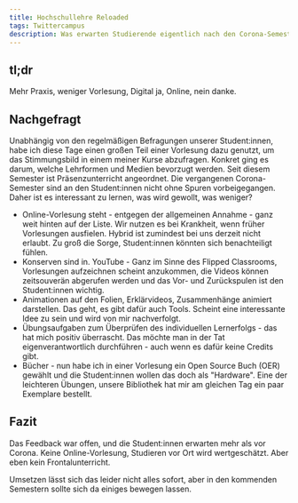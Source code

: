 ```yaml
---
title: Hochschullehre Reloaded
tags: Twittercampus 
description: Was erwarten Studierende eigentlich nach den Corona-Semestern von der Lehre?
---
```


## tl;dr

Mehr Praxis, weniger Vorlesung, Digital ja, Online, nein danke.  

## Nachgefragt

Unabhängig von den regelmäßigen Befragungen unserer Student:innen, habe ich diese Tage einen großen Teil einer Vorlesung dazu genutzt, um das Stimmungsbild in einem meiner Kurse abzufragen. Konkret ging es darum, welche Lehrformen und Medien bevorzugt werden. Seit diesem Semester ist Präsenzunterricht angeordnet. Die vergangenen Corona-Semester sind an den Student:innen nicht ohne Spuren vorbeigegangen. Daher ist es interessant zu lernen, was wird gewollt, was weniger? 

- Online-Vorlesung steht - entgegen der allgemeinen Annahme - ganz weit hinten auf der Liste. Wir nutzen es bei Krankheit, wenn früher Vorlesungen ausfielen. Hybrid ist zumindest bei uns derzeit nicht erlaubt. Zu groß die Sorge, Student:innen könnten sich benachteiligt fühlen.
- Konserven sind in. YouTube - Ganz im Sinne des Flipped Classrooms, Vorlesungen aufzeichnen scheint anzukommen, die Videos können zeitsouverän abgerufen werden und das Vor- und Zurückspulen ist den Student:innen wichtig. 
- Animationen auf den Folien, Erklärvideos, Zusammenhänge animiert darstellen. Das geht, es gibt dafür auch Tools. Scheint eine interessante Idee zu sein und wird von mir nachverfolgt. 
- Übungsaufgaben zum Überprüfen des individuellen Lernerfolgs - das hat mich positiv überrascht. Das möchte man in der Tat eigenverantwortlich durchführen - auch wenn es dafür keine Credits gibt. 
-	Bücher - nun habe ich in einer Vorlesung ein Open Source Buch (OER) gewählt und die Student:innen wollen das doch als "Hardware". Eine der leichteren Übungen, unsere Bibliothek hat mir am gleichen Tag ein paar Exemplare bestellt.

## Fazit

Das Feedback war offen, und die Student:innen erwarten mehr als vor Corona. Keine Online-Vorlesung, Studieren vor Ort wird wertgeschätzt. Aber eben kein Frontalunterricht. 

Umsetzen lässt sich das leider nicht alles sofort, aber in den kommenden Semestern sollte sich da einiges bewegen lassen.